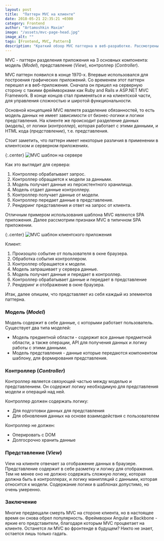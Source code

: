 ```yaml
---
layout: post
title:  "Паттерн MVC на клиенте"
date: 2018-05-21 22:35:21 +0300
category: Frontend
author: "Artamoshkin Maxim"
image: "/assets/mvc-page-head.jpg"
image_alt: ""
tags: [Frontend, MVC, Pattern]
description: "Краткий обзор MVC паттерна в веб-разработке. Рассмотрены различия его использования сврерной и клиентской частью приложения."
---
```


MVC - паттерн разделения приложения на 3 основных компонента: модель (*Model*),  представление (*View*), контроллер (*Controller*).

MVC паттерн появился в конце 1970-х. Впервые использовался для построения графических приложений.
Со временем этот паттерн перешел и в веб-приложения. Сначала он пришел на серверную сторону с такими фреймворками как Ruby and Rails и ASP.NET MVC Framework.
В конце концов стал применяться и на клиентской части, для управления сложностью и широтой функциональности.

 <!-- more -->

Основной концепцией MVC являетя разделение обязанностей, то есть модель данных не имеет зависимости от бизнес-логики и логики представления.
На клиенте же происходит разделение данных (*модель*), от логики (*контроллер*), которая работает с этими данными, и HTML кода (*представление*), т.е. представления.

Стоит заметить, что паттерн имеет некоторые различия в применении в клиентском и серверном приложениях.

{:.center}
![MVC шаблон на сервере](https://blog.zverit.com/assets/server-mvc.png)

Как это выглядит для сервера: 
1. Контроллер обрабатывает запрос.
2. Контроллер обращается к модели за данными.
3. Модель получает данные из персистентного хранилища.
4. Модель отдает данные контроллеру.
5. Контроллер получает данные от модели.
6. Контроллер передает данные в представление.
7. Рендеринг представления и ответ на запрос от клиента.

Отличным примером использования шаблона MVC являются SPA приложения. Далее рассмотрим признаки MVC в типичном SPA приложении.

{:.center}
![MVC шаблон клиентского приложения](https://blog.zverit.com/assets/client-mvc.png)

Клиент:
1. Произошло событие от пользователя в окне браузера.
2. Обработка события контроллером.
3. Контроллер обращается к модели.
4. Модель запрашивает у сервера данные.
5. Модель получает данные и передает в контроллер.
6. Контроллер обрабатывает данные и передает в представление
7. Рендеринг и отображение в окне браузера.

Итак, далее опишем, что представляет из себя каждый из элементов паттерна.

### Модель (*Model*) ###
Модель содержит в себе данные, с которыми работает пользователь.
Существует два типа моделей:
- Модель предметной области - содержит все данные предметной области, а также операции, API для получения данных и логику работы с этими данными.
- Модель представления - данные которые передаются компонентом шаблону, для формирования представления.

### Контроллер (*Controller*) ###
Контроллер является связующей частью между моделью и представлением. Он содержит логику необходимую для представления модели и операций над ней.

Контроллер должен содержать логику:
- Для подготовки данных для представления
- Для обновления данных на основе взаимодействия с пользователем

Контроллер не должен: 
- Оперировать с DOM
- Долгосрочно хранить данные

### Представление (*View*) ###

View на клиенте отвечает за отображение данных в браузере. Представление содержит в себе разметку и логику для отображения.
Тем не менее оно не должно содержать сложную логику, которая должна быть в контроллерах, и логику манипляций с данными, которая относится к модели.
Содержание логики в шаблонах допустимо, но очень умеренно.

### Заключение ###

Многие предвещали смерть MVC на стороне клиента, но в настоящее время он снова обрел популярность.
Фреймворки Angular и Backbone - яркие его представители, благодаря которым MVC процветает на клиенте.
Останется ли MVC во фронтенде в будущем? Никто не знает, остается лишь только гадать.